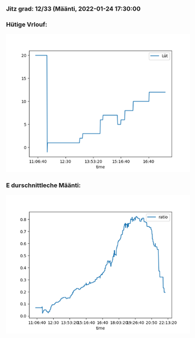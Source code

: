 ### Jitz grad: 12/33 (Määnti, 2022-01-24 17:30:00

### Hütige Vrlouf:
![Graph](Today.png)

### E durschnittleche Määnti:
![Graph](Määnti.png)